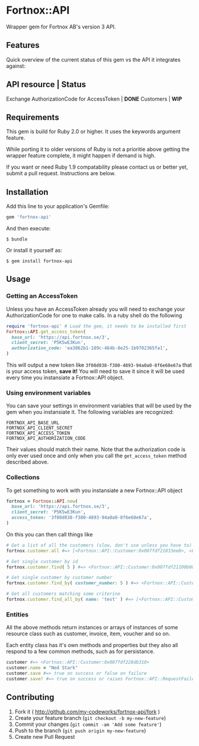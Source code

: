 # Fortnox::API

Wrapper gem for Fortnox AB's version 3 API.

## Features

Quick overview of the current status of this gem vs the API it integrates
against:

API resource | Status
---------------------
Exchange AuthorizationCode for AccessToken | **DONE**
Customers | **WIP**

## Requirements

This gem is build for Ruby 2.0 or higher. It uses the keywords argument feature.

While porting it to older versions of Ruby is not a prioritie above getting the
wrapper feature complete, it might happen if demand is high.

If you want or need Ruby 1.9 compatability please contact us or better yet,
submit a pull request. Instructions are below.

## Installation

Add this line to your application's Gemfile:

```ruby
gem 'fortnox-api'
```

And then execute:

```shell
$ bundle
```

Or install it yourself as:

```shell
$ gem install fortnox-api
```

## Usage

### Getting an AccessToken

Unless you have an AccessToken already you will need to exchange your
AuthorizationCode for one to make calls. In a ruby shell do the following

```ruby
require 'fortnox-api' # Load the gem, it needs to be installed first
Fortnox::API.get_access_token(
  base_url: 'https://api.fortnox.se/3',
  client_secret: 'P5K5wE3Kun',
  authorization_code: 'ea3862b1-189c-464b-8e25-1b9702365fa1',
)
```

This will output a new token like `3f08d038-f380-4893-94a0a0-8f6e60e67a` that is
your access token, **save it!** You will need to save it since it will be used
every time you instansiate a Fortnox::API object.

### Using environment variables

You can save your settings in environment variables that will be used by the gem
when you instansiate it. The following variables are recognized:

```
FORTNOX_API_BASE_URL
FORTNOX_API_CLIENT_SECRET
FORTNOX_API_ACCESS_TOKEN
FORTNOX_API_AUTHORIZATION_CODE
```

Their values should match their name. Note that the authorization code is only
ever used once and only when you call the `get_access_token` method described
above.

### Collections

To get something to work with you instansiate a new Fortnox::API object

```ruby
fortnox = Fortnox::API.new(
  base_url: 'https://api.fortnox.se/3',
  client_secret: 'P5K5wE3Kun',
  access_token: '3f08d038-f380-4893-94a0a0-8f6e60e67a',
)
```

On this you can then call things like

```ruby
# Get a list of all the customers (slow, don't use unless you have to)
fortnox.customer.all #=> [<Fortnox::API::Customer:0x007fdf21033ee8>, <Fortnox::API::Customer:0x007fdf22994310>, ... ]

# Get single customer by id
fortnox.customer.find( 5 ) #=> <Fortnox::API::Customer:0x007fdf21100b00>

# Get single customer by customer number
fortnox.customer.find_by( customer_number: 5 ) #=> <Fortnox::API::Customer:0x007fdf22949298>

# Get all customers matching some criterino
fortnox.customer.find_all_by( name: 'test' ) #=> [<Fortnox::API::Customer:0x007fdf22949298>, ... ]
```

### Entities

All the above methods return instances or arrays of instances of some resource
class such as customer, invoice, item, voucher and so on.

Each entity class has it's own methods and properties but they also all respond
to a few common methods, such as for persistance.

```ruby
customer #=> <Fortnox::API::Customer:0x007fdf228db310>
customer.name = "Ned Stark"
customer.save #=> true on success or false on failure
customer.save! #=> true on success or raises Fortnox::API::RequestFailed exception on failure
```

## Contributing

1. Fork it ( http://github.com/my-codeworks/fortnox-api/fork )
2. Create your feature branch (`git checkout -b my-new-feature`)
3. Commit your changes (`git commit -am 'Add some feature'`)
4. Push to the branch (`git push origin my-new-feature`)
5. Create new Pull Request
